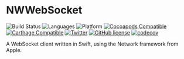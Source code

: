 # NWWebSocket

![Build Status](https://github.com/pusher/NWWebSocket/workflows/CI/badge.svg)
![Languages](https://img.shields.io/badge/languages-swift-orange.svg)
![Platform](https://img.shields.io/cocoapods/p/NWWebSocket.svg)
[![Cocoapods Compatible](https://img.shields.io/cocoapods/v/NWWebSocket.svg)](https://cocoapods.org/pods/NWWebSocket)
[![Carthage Compatible](https://img.shields.io/badge/Carthage-compatible-4BC51D.svg?style=flat)](https://github.com/Carthage/Carthage)
[![Twitter](https://img.shields.io/badge/twitter-@Pusher-blue.svg?style=flat)](http://twitter.com/Pusher)
[![GitHub license](https://img.shields.io/badge/license-MIT-lightgrey.svg)](https://raw.githubusercontent.com/pusher/NWWebSocket/master/LICENSE.md)
[![codecov](https://codecov.io/gh/pusher/NWWebSocket/branch/master/graph/badge.svg)](https://codecov.io/gh/pusher/NWWebSocket)

A WebSocket client written in Swift, using the Network framework from Apple.
